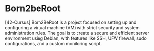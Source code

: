 # Born2beRoot
[42-Cursus] Born2BeRoot is a project focused on setting up and configuring a virtual machine (VM) with strict security and system administration rules. The goal is to create a secure and efficient server environment using Debian, with features like SSH, UFW firewall, sudo configurations, and a custom monitoring script.
